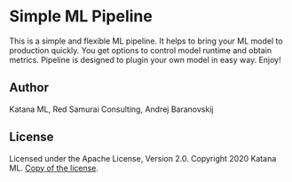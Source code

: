 # Simple ML Pipeline
This is a simple and flexible ML pipeline. It helps to bring your ML model to production quickly. You get options to control model runtime and obtain metrics. Pipeline is designed to plugin your own model in easy way. Enjoy!

## Author

Katana ML, Red Samurai Consulting, Andrej Baranovskij

## License

Licensed under the Apache License, Version 2.0. Copyright 2020 Katana ML. [Copy of the license](https://github.com/katanaml/simple-pipeline/blob/master/LICENSE).
